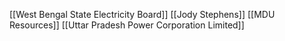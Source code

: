 [[West Bengal State Electricity Board]]
[[Jody Stephens]]
[[MDU Resources]]
[[Uttar Pradesh Power Corporation Limited]]
